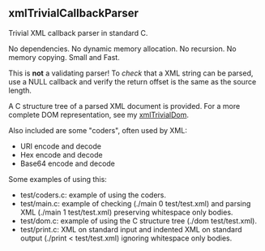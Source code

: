 ## xmlTrivialCallbackParser
Trivial XML callback parser in standard C.

No dependencies. No dynamic memory allocation. No recursion. No memory copying. Small and Fast.

This is **not** a validating parser!
To *check* that a XML string can be parsed, use a NULL callback and verify the return offset is the same as the source length.

A C structure tree of a parsed XML document is provided.
For a more complete DOM representation, see my [xmlTrivialDom](https://github.com/gdavidbutler/xmlTrivialDom).

Also included are some "coders", often used by XML:

* URI encode and decode
* Hex encode and decode
* Base64 encode and decode

Some examples of using this:

* test/coders.c: example of using the coders.
* test/main.c: example of checking (./main 0 test/test.xml) and parsing XML (./main 1 test/test.xml) preserving whitespace only bodies.
* test/dom.c: example of using the C structure tree (./dom test/test.xml).
* test/print.c: XML on standard input and indented XML on standard output (./print < test/test.xml) ignoring whitespace only bodies.
